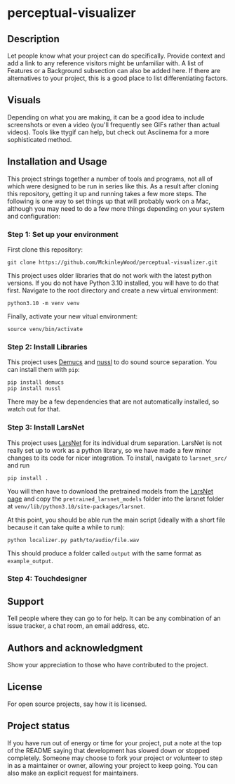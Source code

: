 # perceptual-visualizer

## Description
Let people know what your project can do specifically. Provide context and add a link to any reference visitors might be unfamiliar with. A list of Features or a Background subsection can also be added here. If there are alternatives to your project, this is a good place to list differentiating factors.

## Visuals
Depending on what you are making, it can be a good idea to include screenshots or even a video (you'll frequently see GIFs rather than actual videos). Tools like ttygif can help, but check out Asciinema for a more sophisticated method.

## Installation and Usage
This project strings together a number of tools and programs, not all of which were designed to be run in series like this. As a result after cloning this repository, getting it up and running takes a few more steps. The following is one way to set things up that will probably work on a Mac, although you may need to do a few more things depending on your system and configuration:

### Step 1: Set up your environment
First clone this repository:
```
git clone https://github.com/MckinleyWood/perceptual-visualizer.git
```
This project uses older libraries that do not work with the latest python versions. If you do not have Python 3.10 installed, you will have to do that first. Navigate to the root directory and create a new virtual environment:
```
python3.10 -m venv venv
```
Finally, activate your new vitual environment:
```
source venv/bin/activate
```

### Step 2: Install Libraries
This project uses [Demucs](https://github.com/adefossez/demucs) and [nussl](https://github.com/nussl/nussl) to do sound source separation. You can install them with `pip`:
```
pip install demucs
pip install nussl
```
There may be a few dependencies that are not automatically installed, so watch out for that.

### Step 3: Install LarsNet
This project uses [LarsNet](https://github.com/polimi-ispl/larsnet) for its individual drum separation. LarsNet is not really set up to work as a python library, so we have made a few minor changes to its code for nicer integration. To install, navigate to `larsnet_src/` and run 
```
pip install .
```
You will then have to download the pretrained models from the [LarsNet page](https://github.com/polimi-ispl/larsnet) and copy the `pretrained_larsnet_models` folder into the larsnet folder at `venv/lib/python3.10/site-packages/larsnet`.

At this point, you should be able run the main script (ideally with a short file because it can take quite a while to run):
```
python localizer.py path/to/audio/file.wav
```
This should produce a folder called `output` with the same format as `example_output`.

### Step 4: Touchdesigner

## Support
Tell people where they can go to for help. It can be any combination of an issue tracker, a chat room, an email address, etc.

## Authors and acknowledgment
Show your appreciation to those who have contributed to the project.

## License
For open source projects, say how it is licensed.

## Project status
If you have run out of energy or time for your project, put a note at the top of the README saying that development has slowed down or stopped completely. Someone may choose to fork your project or volunteer to step in as a maintainer or owner, allowing your project to keep going. You can also make an explicit request for maintainers.